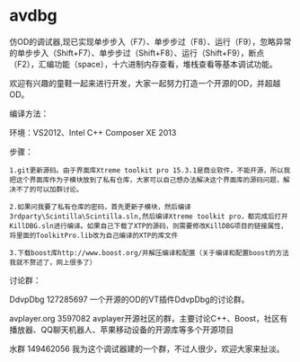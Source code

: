 avdbg
=====

仿OD的调试器,现已实现单步步入（F7）、单步步过（F8）、运行（F9），忽略异常的单步步入（Shift+F7）、单步步过（Shift+F8）、运行（Shift+F9），断点（F2），汇编功能（space），十六进制内存查看，堆栈查看等基本调试功能。


欢迎有兴趣的童鞋一起来进行开发，大家一起努力打造一个开源的OD，并超越OD。

编译方法：
 
 环境：VS2012、Intel C++ Composer XE 2013
 
 步骤：

	1.git更新源码。由于界面库Xtreme toolkit pro 15.3.1是商业软件，不能开源，所以我把这个界面库作为子模块放到了私有仓库，大家可以自己想办法解决这个界面库的源码问题，解决不了的可以加群讨论。
       
	2.如果问我要了私有仓库的密码，首先更新子模块，然后编译3rdparty\Scintilla\Scintilla.sln,然后编译Xtreme toolkit pro，都完成后打开KillDBG.sln进行编译。如果自己下载了XTP的源码，则需要修改KillDBG项目的链接属性，将里面的ToolkitPro.lib改为自己编译的XTP的库文件
	   
	3.下载boost库http://www.boost.org/并解压编译和配置（关于编译和配置boost的方法我就不赘述了，网上很多了）
       

讨论群：
  
  DdvpDbg  127285697  一个开源的OD的VT插件DdvpDbg的讨论群。
  
  avplayer.org  3597082  avplayer开源社区的群，主要讨论C++、Boost，社区有播放器、QQ聊天机器人、苹果移动设备的开源库等多个开源项目
  
  水群  149462056  我为这个调试器建的一个群，不过人很少，欢迎大家来扯淡。
  
